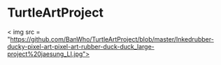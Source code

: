 # TurtleArtProject
< img src = "https://github.com/BanWho/TurtleArtProject/blob/master/Inkedrubber-ducky-pixel-art-pixel-art-rubber-duck-duck_large-project%20jaesung_LI.jpg">
